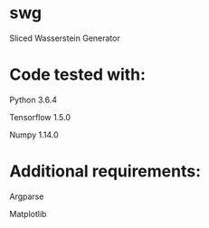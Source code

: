 # swg
Sliced Wasserstein Generator

# Code tested with:
Python 3.6.4

Tensorflow 1.5.0

Numpy 1.14.0


# Additional requirements:
Argparse

Matplotlib

